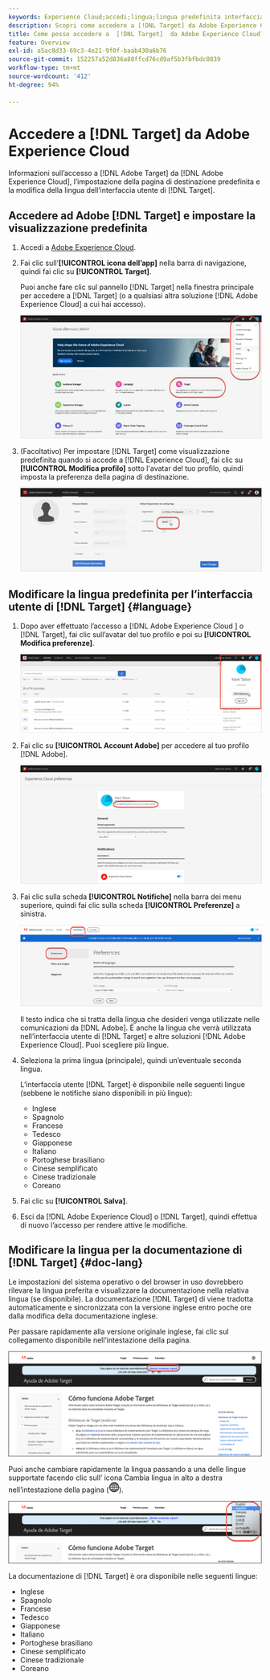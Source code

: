 ```yaml
---
keywords: Experience Cloud;accedi;lingua;lingua predefinita interfaccia;lingua predefinita
description: Scopri come accedere a [!DNL Target] da Adobe Experience Cloud, impostare la visualizzazione predefinita e modificare la lingua [!DNL Target] Interfaccia utente e documentazione.
title: Come posso accedere a  [!DNL Target]  da Adobe Experience Cloud?
feature: Overview
exl-id: a5ac8d33-69c3-4e21-9f0f-baab430a6b76
source-git-commit: 152257a52d836a88ffcd76cd9af5b3fbfbdc0839
workflow-type: tm+mt
source-wordcount: '412'
ht-degree: 94%

---
```


# Accedere a [!DNL Target] da Adobe Experience Cloud

Informazioni sull’accesso a [!DNL Adobe Target] da [!DNL Adobe Experience Cloud], l’impostazione della pagina di destinazione predefinita e la modifica della lingua dell’interfaccia utente di [!DNL Target].

## Accedere ad Adobe [!DNL Target] e impostare la visualizzazione predefinita

1. Accedi a [Adobe Experience Cloud](https://experience.adobe.com/).

1. Fai clic sull’**[!UICONTROL icona dell’app]** nella barra di navigazione, quindi fai clic su **[!UICONTROL Target]**.

   Puoi anche fare clic sul pannello [!DNL Target] nella finestra principale per accedere a [!DNL Target] (o a qualsiasi altra soluzione [!DNL Adobe Experience Cloud] a cui hai accesso).

   ![Icona dell’applicazione](/help/main/c-intro/assets/appmenu-new.png)

1. (Facoltativo) Per impostare [!DNL Target] come visualizzazione predefinita quando si accede a [!DNL Experience Cloud], fai clic su **[!UICONTROL Modifica profilo]** sotto l&#39;avatar del tuo profilo, quindi imposta la preferenza della pagina di destinazione.

   ![Pagina di destinazione](/help/main/c-intro/assets/pagepref-new.png)

## Modificare la lingua predefinita per l’interfaccia utente di [!DNL Target]  {#language}

1. Dopo aver effettuato l’accesso a [!DNL Adobe Experience Cloud ] o [!DNL Target], fai clic sull’avatar del tuo profilo e poi su **[!UICONTROL Modifica preferenze]**.

   ![Modifica profilo](/help/main/c-intro/assets/change-language.png)

1. Fai clic su **[!UICONTROL Account Adobe]** per accedere al tuo profilo [!DNL Adobe].

   ![Account Adobe](/help/main/c-intro/assets/adobe-account.png)

1. Fai clic sulla scheda **[!UICONTROL Notifiche]** nella barra dei menu superiore, quindi fai clic sulla scheda **[!UICONTROL Preferenze]** a sinistra.

   ![Lingue preferite](/help/main/c-intro/assets/prefered-language.png)

   Il testo indica che si tratta della lingua che desideri venga utilizzate nelle comunicazioni da [!DNL Adobe]. È anche la lingua che verrà utilizzata nell’interfaccia utente di [!DNL Target] e altre soluzioni [!DNL Adobe Experience Cloud]. Puoi scegliere più lingue.

1. Seleziona la prima lingua (principale), quindi un’eventuale seconda lingua.

   L’interfaccia utente [!DNL Target] è disponibile nelle seguenti lingue (sebbene le notifiche siano disponibili in più lingue):

   * Inglese
   * Spagnolo
   * Francese
   * Tedesco
   * Giapponese
   * Italiano
   * Portoghese brasiliano
   * Cinese semplificato
   * Cinese tradizionale
   * Coreano

1. Fai clic su **[!UICONTROL Salva]**.

1. Esci da [!DNL Adobe Experience Cloud] o [!DNL Target], quindi effettua di nuovo l’accesso per rendere attive le modifiche.

## Modificare la lingua per la documentazione di [!DNL Target]  {#doc-lang}

Le impostazioni del sistema operativo o del browser in uso dovrebbero rilevare la lingua preferita e visualizzare la documentazione nella relativa lingua (se disponibile). La documentazione [!DNL Target] di viene tradotta automaticamente e sincronizzata con la versione inglese entro poche ore dalla modifica della documentazione inglese.

Per passare rapidamente alla versione originale inglese, fai clic sul collegamento disponibile nell’intestazione della pagina.

![Passare alla lingua originale](/help/main/c-intro/assets/mt-original.png)

Puoi anche cambiare rapidamente la lingua passando a una delle lingue supportate facendo clic sull’ icona Cambia lingua in alto a destra nell’intestazione della pagina (![cambia lingua](/help/main/c-intro/assets/icon-language-switcher.png)).

![cambia lingua](/help/main/c-intro/assets/language-switcher.png)

La documentazione di [!DNL Target] è ora disponibile nelle seguenti lingue:

* Inglese
* Spagnolo
* Francese
* Tedesco
* Giapponese
* Italiano
* Portoghese brasiliano
* Cinese semplificato
* Cinese tradizionale
* Coreano
